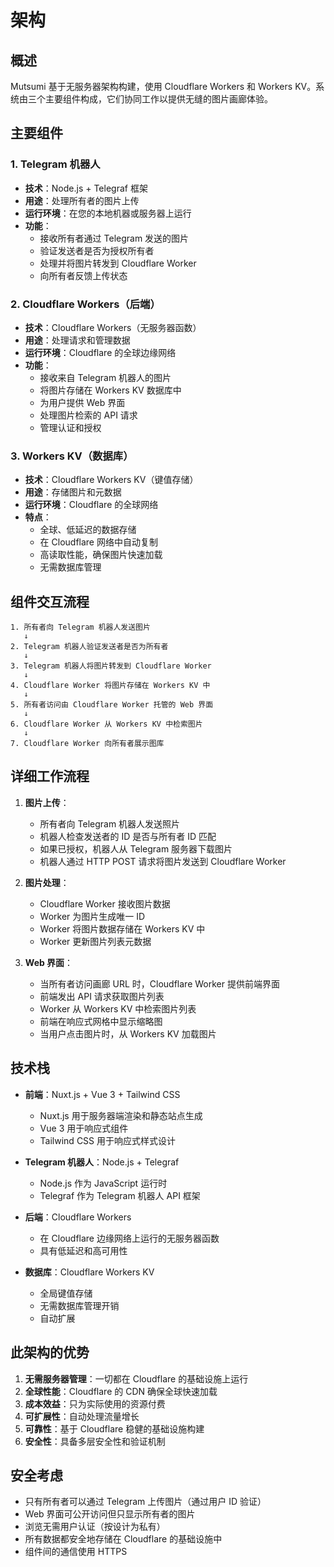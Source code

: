 # 架构

## 概述

Mutsumi 基于无服务器架构构建，使用 Cloudflare Workers 和 Workers KV。系统由三个主要组件构成，它们协同工作以提供无缝的图片画廊体验。

## 主要组件

### 1. Telegram 机器人
- **技术**：Node.js + Telegraf 框架
- **用途**：处理所有者的图片上传
- **运行环境**：在您的本地机器或服务器上运行
- **功能**：
  - 接收所有者通过 Telegram 发送的图片
  - 验证发送者是否为授权所有者
  - 处理并将图片转发到 Cloudflare Worker
  - 向所有者反馈上传状态

### 2. Cloudflare Workers（后端）
- **技术**：Cloudflare Workers（无服务器函数）
- **用途**：处理请求和管理数据
- **运行环境**：Cloudflare 的全球边缘网络
- **功能**：
  - 接收来自 Telegram 机器人的图片
  - 将图片存储在 Workers KV 数据库中
  - 为用户提供 Web 界面
  - 处理图片检索的 API 请求
  - 管理认证和授权

### 3. Workers KV（数据库）
- **技术**：Cloudflare Workers KV（键值存储）
- **用途**：存储图片和元数据
- **运行环境**：Cloudflare 的全球网络
- **特点**：
  - 全球、低延迟的数据存储
  - 在 Cloudflare 网络中自动复制
  - 高读取性能，确保图片快速加载
  - 无需数据库管理

## 组件交互流程

```
1. 所有者向 Telegram 机器人发送图片
   ↓
2. Telegram 机器人验证发送者是否为所有者
   ↓
3. Telegram 机器人将图片转发到 Cloudflare Worker
   ↓
4. Cloudflare Worker 将图片存储在 Workers KV 中
   ↓
5. 所有者访问由 Cloudflare Worker 托管的 Web 界面
   ↓
6. Cloudflare Worker 从 Workers KV 中检索图片
   ↓
7. Cloudflare Worker 向所有者展示图库
```

## 详细工作流程

1. **图片上传**：
   - 所有者向 Telegram 机器人发送照片
   - 机器人检查发送者的 ID 是否与所有者 ID 匹配
   - 如果已授权，机器人从 Telegram 服务器下载图片
   - 机器人通过 HTTP POST 请求将图片发送到 Cloudflare Worker

2. **图片处理**：
   - Cloudflare Worker 接收图片数据
   - Worker 为图片生成唯一 ID
   - Worker 将图片数据存储在 Workers KV 中
   - Worker 更新图片列表元数据

3. **Web 界面**：
   - 当所有者访问画廊 URL 时，Cloudflare Worker 提供前端界面
   - 前端发出 API 请求获取图片列表
   - Worker 从 Workers KV 中检索图片列表
   - 前端在响应式网格中显示缩略图
   - 当用户点击图片时，从 Workers KV 加载图片

## 技术栈

- **前端**：Nuxt.js + Vue 3 + Tailwind CSS
  - Nuxt.js 用于服务器端渲染和静态站点生成
  - Vue 3 用于响应式组件
  - Tailwind CSS 用于响应式样式设计

- **Telegram 机器人**：Node.js + Telegraf
  - Node.js 作为 JavaScript 运行时
  - Telegraf 作为 Telegram 机器人 API 框架

- **后端**：Cloudflare Workers
  - 在 Cloudflare 边缘网络上运行的无服务器函数
  - 具有低延迟和高可用性

- **数据库**：Cloudflare Workers KV
  - 全局键值存储
  - 无需数据库管理开销
  - 自动扩展

## 此架构的优势

1. **无需服务器管理**：一切都在 Cloudflare 的基础设施上运行
2. **全球性能**：Cloudflare 的 CDN 确保全球快速加载
3. **成本效益**：只为实际使用的资源付费
4. **可扩展性**：自动处理流量增长
5. **可靠性**：基于 Cloudflare 稳健的基础设施构建
6. **安全性**：具备多层安全性和验证机制

## 安全考虑

- 只有所有者可以通过 Telegram 上传图片（通过用户 ID 验证）
- Web 界面可公开访问但只显示所有者的图片
- 浏览无需用户认证（按设计为私有）
- 所有数据都安全地存储在 Cloudflare 的基础设施中
- 组件间的通信使用 HTTPS